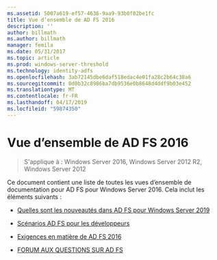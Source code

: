 ```yaml
---
ms.assetid: 5007a619-ef57-4636-9aa9-93b0f02be1fc
title: Vue d’ensemble de AD FS 2016
description: ''
author: billmath
ms.author: billmath
manager: femila
ms.date: 05/31/2017
ms.topic: article
ms.prod: windows-server-threshold
ms.technology: identity-adfs
ms.openlocfilehash: 3ab72145dbe6daf518edac4e01fa28c2b64c38a6
ms.sourcegitcommit: 0d0b32c8986ba7db9536e0b8648d4ddf9b03e452
ms.translationtype: MT
ms.contentlocale: fr-FR
ms.lasthandoff: 04/17/2019
ms.locfileid: "59874350"
---
```

# <a name="ad-fs-2016-overview"></a>Vue d’ensemble de AD FS 2016

>S'applique à : Windows Server 2016, Windows Server 2012 R2, Windows Server 2012

Ce document contient une liste de toutes les vues d’ensemble de documentation pour AD FS pour Windows Server 2016. Cela inclut les éléments suivants :
  
  
  
* [Quelles sont les nouveautés dans AD FS pour Windows Server 2019](../ad-fs/overview/whats-new-active-directory-federation-services-windows-server.md)  
  
* [Scénarios AD FS pour les développeurs](../ad-fs/overview/AD-FS-Scenarios-for-Developers.md) 

* [Exigences en matière de AD FS 2016](../ad-fs/overview/AD-FS-2016-Requirements.md)

* [FORUM AUX QUESTIONS SUR AD FS](../ad-fs/overview/AD-FS-FAQ.md)

  
  

